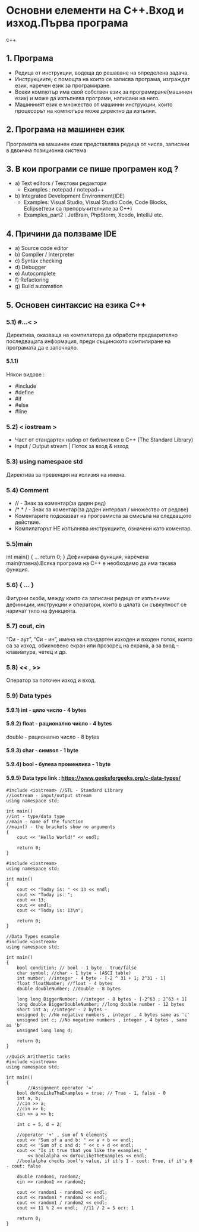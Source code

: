 # Основни елементи на С++.Вход и изход.Първа програма
c++
## 1. Програма
- Редица от инструкции, водеща до решаване на определена задача.
- Инструкциите, с помощта на които се записва програма, изграждат език, наречен език за програмиране.
- Всеки компютър има свой собствен език за програмиране(машинен език) и може да изпълнява програми, написани на него.
- Машинният език е множество от машинни инструкции, които процесорът на компютъра може директно да изпълни.

## 2. Програма на машинен език
Програмата на машинен език  представлява редица от числа, записани в двоична позиционна система

## 3. В кои програми се пише програмен код ?
- a) Text editors / Текстови редактори
  - Examples : notepad / notepad++
- b) Integrated Development Environment(IDE)
  - Examples: Visual Studio, Visual Studio Code, Code Blocks, Eclipse(тези са препоръчителните за С++)
  - Examples_part2 : JetBrain, PhpStorm, Xcode, IntelliJ etc.

## 4. Причини да ползваме IDE
- a) Source code editor
- b) Compiler / Interpreter
- c) Syntax checking
- d) Debugger
- e) Autocomplete
- f) Refactoring
- g) Build automation

## 5. Основен синтаксис на езика С++
### 5.1) #...<  >
Директива, оказваща на компилатора да обработи предварително последващата информация, преди същинското  компилиране на програмата да е започнало.
#### 5.1.1)
Някои видове :
- #include
- #define
- #if
- #else
- #line
### 5.2) < iostream >
- Част от стандартен набор от библиотеки в C++ (The Standard Library)
- Input / Output stream | Поток за вход & изход
### 5.3) using namespace std
Директива за превенция на колизия на имена.
### 5.4) Comment
- // - Знак за коментар(за даден ред)
- /*  * /  - Знак за коментар(за даден интервал / множество от редове)
- Коментарите подсказват на програмиста за смисъла на следващото действие.
- Компилаторът НЕ изпълнява инструкциите, означени като коментар.
### 5.5)main
int main()
{
    …
        return 0;
}
Дефинирана функция, наречена main(главна).Всяка програма на C++ е необходимо да има такава функция.
### 5.6) { ... }
Фигурни скоби, между които са записани редица от изпълними дефиниции, инструкции и оператори, които в цялата си съвкупност се наричат тяло на функцията.
### 5.7) cout, cin
“Си - аут”, “Си - ин”, имена на стандартен изходен и входен поток, които са за изход, обикновено екран или прозорец на екрана, а за вход – клавиатура, четец и др.
### 5.8) << , >>
Оператор за поточен изход и вход.
### 5.9) Data types
#### 5.9.1) int - цяло число - 4 bytes
#### 5.9.2) float - рационално число - 4 bytes
double - рационално число - 8 bytes
#### 5.9.3) char - символ - 1 byte
#### 5.9.4) bool - булева променлива - 1 byte
#### 5.9.5) Data type link : https://www.geeksforgeeks.org/c-data-types/

```
#include <iostream> //STL - Standard Library
//iostream - input/output stream
using namespace std;

int main()
//int - type/data type
//main - name of the function
//main() - the brackets show no arguments
{
    cout << "Hello World!" << endl;
    
    return 0;
}
```

```
#include <iostream>
using namespace std;

int main()
{
    cout << "Today is: " << 13 << endl;
    cout << "Today is: ";
    cout << 13;
    cout << endl;
    cout << "Today is: 13\n";
    
    return 0;
}
```

```
//Data Types example
#include <iostream>
using namespace std;

int main()
{
    bool condition; // bool - 1 byte - true/false
    char symbol; //char - 1 byte - (ASCI table)
    int number; //integer - 4 byte - [-2 ^ 31 + 1; 2^31 - 1]
    float floatNumber; //float - 4 bytes
    double doubleNumber; //double - 8 bytes

    long long BiggerNumber; //integer - 8 bytes - [-2^63 ; 2^63 + 1]
    long double BiggerDoubleNumber; //long double number - 12 bytes
    short int a; //integer - 2 bytes - 
    unsigned b; //No negative numbers , integer , 4 bytes same as 'c'
    unsigned int c; //No negative numbers , integer , 4 bytes , same as 'b'
    unsigned long long d;
    
    return 0;
}
```


```
//Quick Arithmetic tasks
#include <iostream>
using namespace std;

int main()
{
        //Assignment operator '='
    bool doYouLikeTheExamples = true; // True - 1, false - 0
    int a, b;
    //cin >> a;
    //cin >> b;
    cin >> a >> b;

    int c = 5, d = 2;

    //operator '+' , sum of N elements
    cout << "Sum of a and b: " << a + b << endl;
    cout << "Sum of c and d: " << c + d << endl;
    cout << "Is it true that you like the examples: " 
        << boolalpha << doYouLikeTheExamples << endl;
    //boolalpha checks bool's value, if it's 1 - cout: True, if it's 0 - cout: false

    double random1, random2;
    cin >> random1 >> random2;

    cout << random1 - random2 << endl;
    cout << random1 * random2 << endl;
    cout << random1 / random2 << endl;
    cout << 11 % 2 << endl;  //11 / 2 = 5 ост: 1
    
    return 0;
}
```
